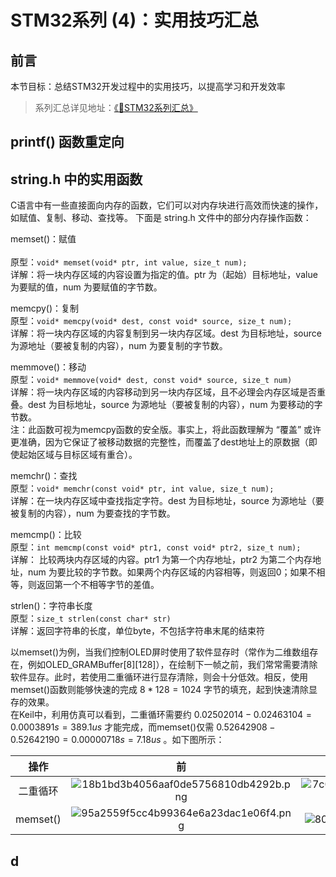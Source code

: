# STM32系列 (4)：实用技巧汇总

## 前言

本节目标：总结STM32开发过程中的实用技巧，以提高学习和开发效率

>系列汇总详见地址：[《📕STM32系列汇总》 ](Blogs\STM32\STM32系列汇总.md) 

## printf() 函数重定向

## string.h 中的实用函数
C语言中有一些直接面向内存的函数，它们可以对内存块进行高效而快速的操作，如赋值、复制、移动、查找等。
下面是 string.h 文件中的部分内存操作函数：

memset()：赋值<br>  
原型：`void* memset(void* ptr, int value, size_t num);`  
详解：将一块内存区域的内容设置为指定的值。ptr 为（起始）目标地址，value 为要赋的值，num 为要赋值的字节数。

memcpy()：复制  
原型：`void* memcpy(void* dest, const void* source, size_t num);`  
详解：将一块内存区域的内容复制到另一块内存区域。dest 为目标地址，source 为源地址（要被复制的内容），num 为要复制的字节数。  

memmove()：移动  
原型：`void* memmove(void* dest, const void* source, size_t num)`  
详解：将一块内存区域的内容移动到另一块内存区域，且不必理会内存区域是否重叠。dest 为目标地址，source 为源地址（要被复制的内容），num 为要移动的字节数。  
注：此函数可视为memcpy函数的安全版。事实上，将此函数理解为 “覆盖” 或许更准确，因为它保证了被移动数据的完整性，而覆盖了dest地址上的原数据（即使起始区域与目标区域有重合）。  

memchr()：查找  
原型：`void* memchr(const void* ptr, int value, size_t num);`  
详解：在一块内存区域中查找指定字符。dest 为目标地址，source 为源地址（要被复制的内容），num 为要查找的字节数。  

memcmp()：比较  
原型：`int memcmp(const void* ptr1, const void* ptr2, size_t num);`  
详解： 比较两块内存区域的内容。ptr1 为第一个内存地址，ptr2 为第二个内存地址，num 为要比较的字节数。如果两个内存区域的内容相等，则返回0；如果不相等，则返回第一个不相等字节的差值。  

strlen()：字符串长度  
原型：`size_t strlen(const char* str)`  
详解：返回字符串的长度，单位byte，不包括字符串末尾的结束符  


以memset()为例，当我们控制OLED屏时使用了软件显存时（常作为二维数组存在，例如OLED_GRAMBuffer[8][128]），在绘制下一帧之前，我们常常需要清除软件显存。此时，若使用二重循环进行显存清除，则会十分低效。相反，使用memset()函数则能够快速的完成 $8*128=1024$ 字节的填充，起到快速清除显存的效果。  
在Keil中，利用仿真可以看到，二重循环需要约 $0.02502014   -   0.02463104 = 0.0003891 s = 389.1us$ 才能完成，而memset()仅需 $0.52642908 - 0.52642190 = 0.00000718s = 7.18us$ 。如下图所示：

<div class='center'> 

| 操作 | 前 | 后 | OLED帧率 |
| :------: | :------: | :------: |:------: |
| 二重循环 |![18b1bd3b4056aaf0de5756810db4292b.png](https://i3.mjj.rip/2024/06/15/18b1bd3b4056aaf0de5756810db4292b.png) | ![7c0088b38c49da458a169db2a6699433.png](https://i3.mjj.rip/2024/06/15/7c0088b38c49da458a169db2a6699433.png) |![791f572aa1a0920135c5f93a5d7715d0.png](https://i3.mjj.rip/2024/06/15/791f572aa1a0920135c5f93a5d7715d0.png)|
|memset() |![95a2559f5cc4b99364e6a23dac1e06f4.png](https://i3.mjj.rip/2024/06/15/95a2559f5cc4b99364e6a23dac1e06f4.png) |![80cfa0cf8a2e6efe5cf522a32204fb6e.png](https://i3.mjj.rip/2024/06/15/80cfa0cf8a2e6efe5cf522a32204fb6e.png) |![45ae48fcd8defe68392d8373dc63059f.png](https://i3.mjj.rip/2024/06/15/45ae48fcd8defe68392d8373dc63059f.png)|
</div>


## d






